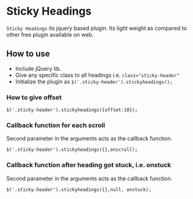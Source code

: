 # Sticky Headings

`Sticky Headings` its jquery based plugin. Its light weight as compared to other free plugin available on web.

## How to use

* Include jQuery lib.
* Give any specific class to all headings i.e. ```class="sticky-header"```
* Initialize the plugin as ```$('.sticky-header').stickyheadings();```

### How to give offset
```
$('.sticky-header').stickyheadings({offset:10});
```
	
### Callback function for each scroll
 Second parameter in the arguments acts as the callback function. 
 
```
$('.sticky-header').stickyheadings({},onscroll);
```
	
### Callback function after heading got stuck, i.e. onstuck 
 Second parameter in the arguments acts as the callback function. 
 
```
$('.sticky-header').stickyheadings({},null, onstuck);
```


